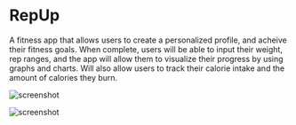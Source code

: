 # RepUp
A fitness app that allows users to create a personalized profile, and acheive their fitness goals.  When complete, users will be able to input their weight, rep ranges, and the app will allow them to visualize their progress by using graphs and charts.  Will also allow users to track their calorie intake and the amount of calories they burn. 

![screenshot](https://github.com/user-attachments/assets/d90443e3-0032-40c6-84bd-fa905dc43f42)

![screenshot](https://github.com/user-attachments/assets/273b81d6-96cc-407e-ad64-da8ab14d0056)
